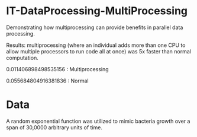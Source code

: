 # IT-DataProcessing-MultiProcessing

Demonstrating how multiprocessing can provide benefits in parallel data processing. 

Results: multiprocessing (where an individual adds more than one CPU to allow multiple processors to run code all at once) was 5x faster than normal computation.

0.011406898498535156 : Multiprocessing

0.055684804916381836 : Normal

# Data
A random exponential function was utilized to mimic bacteria growth over a span of 30,0000 arbitrary units of time.
